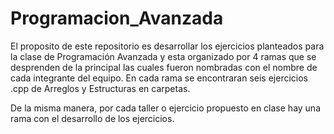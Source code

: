 # Programacion_Avanzada

El proposito de este repositorio es desarrollar los ejercicios planteados para la clase de Programación Avanzada y esta organizado por 4 ramas que se desprenden de la principal las cuales fueron nombradas con el nombre de cada integrante del equipo. En cada rama se encontraran seis ejercicios .cpp de Arreglos y Estructuras en carpetas.

De la misma manera, por cada taller o ejercicio propuesto en clase hay una rama con el desarrollo de los ejercicios.
